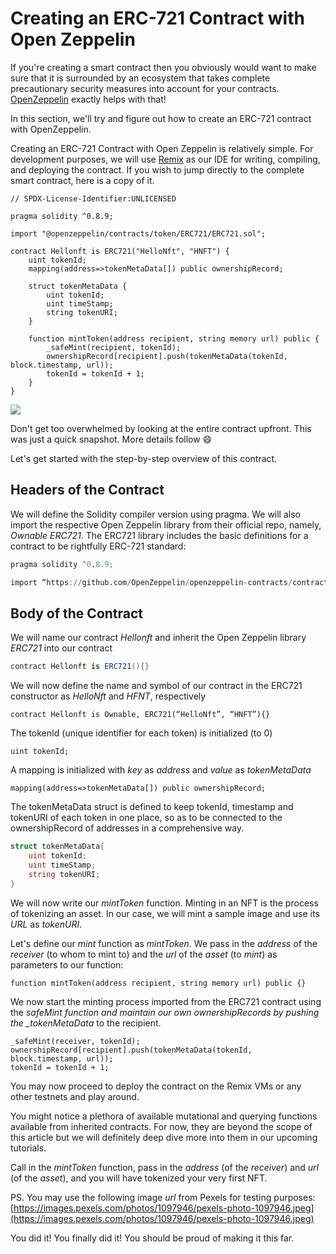 # Creating an ERC-721 Contract with Open Zeppelin

If you're creating a smart contract then you obviously would want to make sure that it is surrounded by an ecosystem that takes complete precautionary security measures into account for your contracts. [OpenZeppelin](https://openzeppelin.com/) exactly helps with that!

In this section, we'll try and figure out how to create an ERC-721 contract with OpenZeppelin.

Creating an ERC-721 Contract with Open Zeppelin is relatively simple. For development purposes, we will use [Remix](https://remix.ethereum.org/) as our IDE for writing, compiling, and deploying the contract. If you wish to jump directly to the complete smart contract, here is a copy of it.

```reasonml
// SPDX-License-Identifier:UNLICENSED

pragma solidity ^0.8.9;

import "@openzeppelin/contracts/token/ERC721/ERC721.sol";

contract Hellonft is ERC721("HelloNft", "HNFT") {
    uint tokenId;
    mapping(address=>tokenMetaData[]) public ownershipRecord;

    struct tokenMetaData {
        uint tokenId;
        uint timeStamp;
        string tokenURI;
    }

    function mintToken(address recipient, string memory url) public {
        _safeMint(recipient, tokenId);
        ownershipRecord[recipient].push(tokenMetaData(tokenId, block.timestamp, url));
        tokenId = tokenId + 1;
    }
}
```

![](https://metaschool.s3-ap-southeast-1.amazonaws.com/images/3cf2NqkqArRzSpzo93n7WsRGMv9FXD03rV2yitDE.gif)

Don't get too overwhelmed by looking at the entire contract upfront. This was just a quick snapshot. More details follow 😄

Let's get started with the step-by-step overview of this contract.

## Headers of the Contract

We will define the Solidity compiler version using pragma. We will also import the respective Open Zeppelin library from their official repo, namely, _Ownable_ _ERC721_. The ERC721 library includes the basic definitions for a contract to be rightfully ERC-721 standard:

```awk
pragma solidity ^0.8.9;

import “https://github.com/OpenZeppelin/openzeppelin-contracts/contracts/token/ERC721/ERC721.sol";
```

## Body of the Contract

We will name our contract _Hellonft_ and inherit the Open Zeppelin library _ERC721_ into our contract

```csharp
contract Hellonft is ERC721(){}
```

We will now define the name and symbol of our contract in the ERC721 constructor as _HelloNft_ and _HFNT_, respectively

```wren
contract Hellonft is Ownable, ERC721(“HelloNft”, “HNFT”){}
```

The tokenId (unique identifier for each token) is initialized (to 0)

```abnf
uint tokenId;
```

A mapping is initialized with _key_ as _address_ and _value_ as _tokenMetaData_

```abnf
mapping(address=>tokenMetaData[]) public ownershipRecord;
```

The tokenMetaData struct is defined to keep tokenId, timestamp and tokenURI of each token in one place, so as to be connected to the ownershipRecord of addresses in a comprehensive way.

```csharp
struct tokenMetaData{
    uint tokenId;
    uint timeStamp;
    string tokenURI;
}
```

We will now write our _mintToken_ function. Minting in an NFT is the process of tokenizing an asset. In our case, we will mint a sample image and use its _URL_ as _tokenURI_.

Let's define our _mint_ function as _mintToken_. We pass in the _address_ of the _receiver_ (to whom to mint to) and the _url_ of the _asset_ (to _mint_) as parameters to our function:

```reasonml
function mintToken(address recipient, string memory url) public {}
```

We now start the minting process imported from the ERC721 contract using the _safeMint function and maintain our own ownershipRecords by pushing the \_tokenMetaData_ to the recipient.

```reasonml
_safeMint(receiver, tokenId);
ownershipRecord[recipient].push(tokenMetaData(tokenId, block.timestamp, url));
tokenId = tokenId + 1;
```

You may now proceed to deploy the contract on the Remix VMs or any other testnets and play around.

You might notice a plethora of available mutational and querying functions available from inherited contracts. For now, they are beyond the scope of this article but we will definitely deep dive more into them in our upcoming tutorials.

Call in the _mintToken_ function, pass in the _address_ (of the _receiver_) and _url_ (of the _asset_), and you will have tokenized your very first NFT.

PS. You may use the following image _url_ from Pexels for testing purposes: [https://images.pexels.com/photos/1097946/pexels-photo-1097946.jpeg](https://images.pexels.com/photos/1097946/pexels-photo-1097946.jpeg)

You did it! You finally did it! You should be proud of making it this far.
